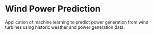 # Wind Power Prediction
Application of machine learning to predict power generation from wind turbines using historic weather and power generation data.

